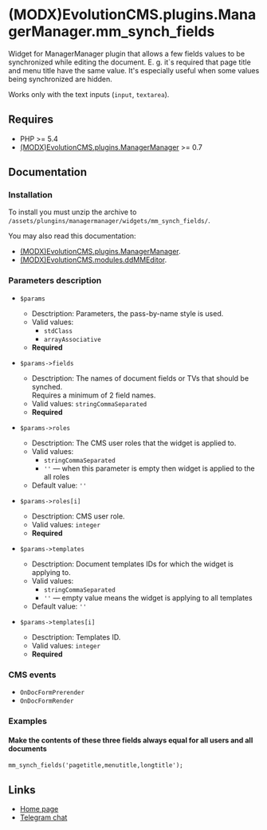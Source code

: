 # (MODX)EvolutionCMS.plugins.ManagerManager.mm_synch_fields

Widget for ManagerManager plugin that allows a few fields values to be synchronized while editing the document. E. g. it`s required that page title and menu title have the same value. It's especially useful when some values being synchronized are hidden.

Works only with the text inputs (`input`, `textarea`).


## Requires

* PHP >= 5.4
* [(MODX)EvolutionCMS.plugins.ManagerManager](https://code.divandesign.biz/modx/managermanager) >= 0.7


## Documentation


### Installation

To install you must unzip the archive to `/assets/plungins/managermanager/widgets/mm_synch_fields/`.


You may also read this documentation:
* [(MODX)EvolutionCMS.plugins.ManagerManager](https://code.divandesign.biz/modx/managermanager).
* [(MODX)EvolutionCMS.modules.ddMMEditor](https://code.divandesign.biz/modx/ddmmeditor).


### Parameters description

* `$params`
	* Desctription: Parameters, the pass-by-name style is used.
	* Valid values:
		* `stdClass`
		* `arrayAssociative`
	* **Required**
	
* `$params->fields`
	* Desctription: The names of document fields or TVs that should be synched.  
		Requires a minimum of 2 field names.
	* Valid values: `stringCommaSeparated`
	* **Required**
	
* `$params->roles`
	* Desctription: The CMS user roles that the widget is applied to.
	* Valid values:
		* `stringCommaSeparated`
		* `''` — when this parameter is empty then widget is applied to the all roles
	* Default value: `''`
	
* `$params->roles[i]`
	* Desctription: CMS user role.
	* Valid values: `integer`
	* **Required**
	
* `$params->templates`
	* Desctription: Document templates IDs for which the widget is applying to.
	* Valid values:
		* `stringCommaSeparated`
		* `''` — empty value means the widget is applying to all templates
	* Default value: `''`
	
* `$params->templates[i]`
	* Desctription: Templates ID.
	* Valid values: `integer`
	* **Required**


### CMS events

* `OnDocFormPrerender`
* `OnDocFormRender`


### Examples


#### Make the contents of these three fields always equal for all users and all documents

```
mm_synch_fields('pagetitle,menutitle,longtitle');
```


## Links

* [Home page](https://code.divandesign.biz/modx/mm_synch_fields)
* [Telegram chat](https://t.me/dd_code)


<link rel="stylesheet" type="text/css" href="https://DivanDesign.ru/assets/files/ddMarkdown.css" />